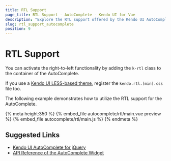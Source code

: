 ```yaml
---
title: RTL Support
page_title: RTL Support - AutoComplete - Kendo UI for Vue
description: "Explore the RTL support offered by the Kendo UI AutoComplete wrapper for Vue."
slug: rtl_support_autocomplete
position: 9
---
```


# RTL Support

You can activate the right-to-left functionality by adding the `k-rtl` class to the container of the AutoComplete.

If you use a [Kendo UI LESS-based theme](https://docs.telerik.com/kendo-ui/styles-and-layout/appearance-styling), register the `kendo.rtl.[min].css` file too.

The following example demonstrates how to utilize the RTL support for the AutoComplete.

{% meta height:350 %}
{% embed_file autocomplete/rtl/main.vue preview %}
{% embed_file autocomplete/rtl/main.js %}
{% endmeta %}

## Suggested Links

* [Kendo UI AutoComplete for jQuery](https://docs.telerik.com/kendo-ui/controls/editors/autocomplete/overview)
* [API Reference of the AutoComplete Widget](https://docs.telerik.com/kendo-ui/api/javascript/ui/autocomplete)

